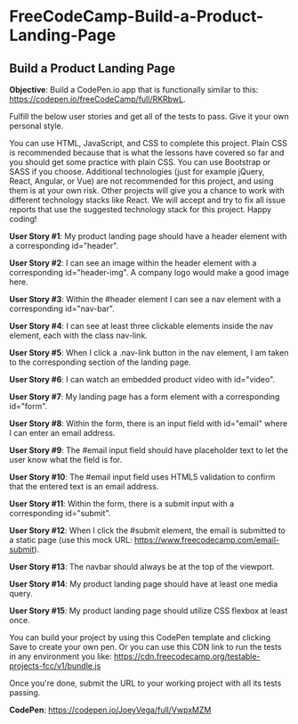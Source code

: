 # FreeCodeCamp-Build-a-Product-Landing-Page

## Build a Product Landing Page
 
**Objective**: Build a CodePen.io app that is functionally similar to this: https://codepen.io/freeCodeCamp/full/RKRbwL.

Fulfill the below user stories and get all of the tests to pass. Give it your own personal style.

You can use HTML, JavaScript, and CSS to complete this project. Plain CSS is recommended because that is what the lessons have covered so far and you should get some practice with plain CSS. You can use Bootstrap or SASS if you choose. Additional technologies (just for example jQuery, React, Angular, or Vue) are not recommended for this project, and using them is at your own risk. Other projects will give you a chance to work with different technology stacks like React. We will accept and try to fix all issue reports that use the suggested technology stack for this project. Happy coding!

**User Story #1**: My product landing page should have a header element with a corresponding id="header".

**User Story #2**: I can see an image within the header element with a corresponding id="header-img". A company logo would make a good image here.

**User Story #3**: Within the #header element I can see a nav element with a corresponding id="nav-bar".

**User Story #4**: I can see at least three clickable elements inside the nav element, each with the class nav-link.

**User Story #5**: When I click a .nav-link button in the nav element, I am taken to the corresponding section of the landing page.

**User Story #6**: I can watch an embedded product video with id="video".

**User Story #7**: My landing page has a form element with a corresponding id="form".

**User Story #8**: Within the form, there is an input field with id="email" where I can enter an email address.

**User Story #9**: The #email input field should have placeholder text to let the user know what the field is for.

**User Story #10**: The #email input field uses HTML5 validation to confirm that the entered text is an email address.

**User Story #11**: Within the form, there is a submit input with a corresponding id="submit".

**User Story #12**: When I click the #submit element, the email is submitted to a static page (use this mock URL: https://www.freecodecamp.com/email-submit).

**User Story #13**: The navbar should always be at the top of the viewport.

**User Story #14**: My product landing page should have at least one media query.

**User Story #15**: My product landing page should utilize CSS flexbox at least once.

You can build your project by using this CodePen template and clicking Save to create your own pen. Or you can use this CDN link to run the tests in any environment you like: https://cdn.freecodecamp.org/testable-projects-fcc/v1/bundle.js

Once you're done, submit the URL to your working project with all its tests passing.

**CodePen**: https://codepen.io/JoeyVega/full/VwpxMZM